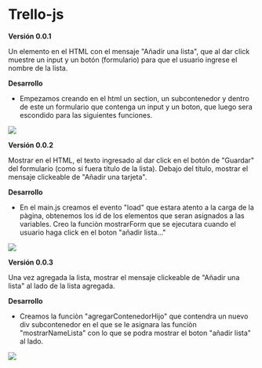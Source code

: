 # Trello-js

**Versión 0.0.1**

Un elemento en el HTML con el mensaje "Añadir una lista", que al dar click muestre un input y un botón (formulario) para que el usuario ingrese el nombre de la lista.

**Desarrollo**

* Empezamos creando en el html un section, un subcontenedor y dentro de este un formulario que contenga un input y un boton, que luego sera escondido para las siguientes funciones.

![](http://i65.tinypic.com/2qsuecp.jpg)

**Versión 0.0.2**

Mostrar en el HTML, el texto ingresado al dar click en el botón de "Guardar" del formulario (como si fuera título de la lista).
Debajo del título, mostrar el mensaje clickeable de "Añadir una tarjeta".

**Desarrollo**

* En el main.js creamos el evento "load" que estara atento a la carga de la pàgina, obtenemos los id de los elementos que seran asignados a las variables. Creo la funciòn mostrarForm que se ejecutara cuando el usuario haga click en el boton "añadir lista..."

![](http://i64.tinypic.com/33w4pwh.png)

**Versión 0.0.3**

Una vez agregada la lista, mostrar el mensaje clickeable de "Añadir una lista" al lado de la lista agregada.

**Desarrollo**

* Creamos la funciòn "agregarContenedorHijo" que contendra un nuevo div subcontenedor en el que se le asignara las funciòn "mostrarNameLista" con lo que se podra mostrar el boton "añadir lista" al lado.

![](http://i65.tinypic.com/2cf2ihk.jpg)


